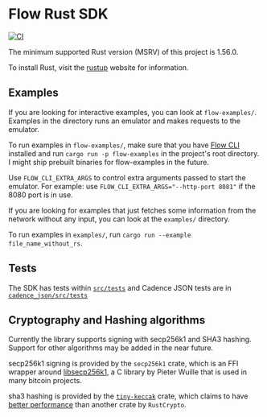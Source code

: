 # Flow Rust SDK

[![CI](https://github.com/fee1-dead/flow.rs/actions/workflows/ci.yml/badge.svg)](https://github.com/fee1-dead/flow.rs/actions/workflows/ci.yml)

The minimum supported Rust version (MSRV) of this project is 1.56.0.

To install Rust, visit the [rustup] website for information.

## Examples

If you are looking for interactive examples, you can look at `flow-examples/`. Examples in the directory
runs an emulator and makes requests to the emulator.

To run examples in `flow-examples/`, make sure that you have [Flow CLI] installed and
run `cargo run -p flow-examples` in the project's root directory. I might ship prebuilt binaries for
flow-examples in the future.

Use `FLOW_CLI_EXTRA_ARGS` to control extra arguments passed to start the emulator. For example: use
`FLOW_CLI_EXTRA_ARGS="--http-port 8081"` if the 8080 port is in use.

If you are looking for examples that just fetches some information from the network without any input,
you can look at the `examples/` directory.

To run examples in `examples/`, run `cargo run --example file_name_without_rs`.

## Tests

The SDK has tests within [`src/tests`](./src/tests) and Cadence JSON tests are in [`cadence_json/src/tests`](./cadence_json/src/tests)

## Cryptography and Hashing algorithms

Currently the library supports signing with secp256k1 and SHA3 hashing. Support for other algorithms
may be added in the near future.

secp256k1 signing is provided by the `secp256k1` crate, which is an FFI wrapper around [libsecp256k1],
a C library by Pieter Wuille that is used in many bitcoin projects.

sha3 hashing is provided by the [`tiny-keccak`] crate, which claims to have [better performance] than
another crate by `RustCrypto`.

[rustup]: https://rustup.rs
[examples/]: ./examples/
[libsecp256k1]: https://github.com/bitcoin-core/secp256k1/
[`tiny-keccak`]: https://github.com/debris/tiny-keccak
[better performance]: https://github.com/debris/tiny-keccak#benchmarks
[Flow CLI]: https://docs.onflow.org/flow-cli/
